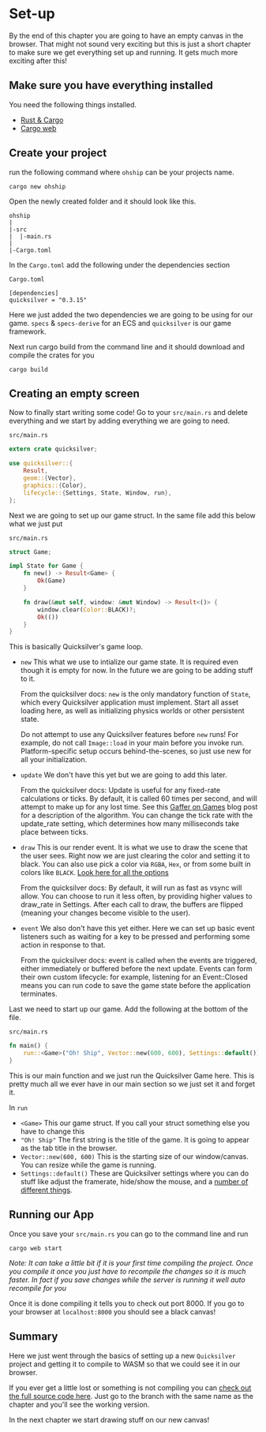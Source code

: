 # Set-up
By the end of this chapter you are going to have an empty canvas in the browser. That might not sound very exciting but this is just a short chapter to make sure we get everything set up and running. It gets much more exciting after this!

## Make sure you have everything installed
You need the following things installed.
- [Rust & Cargo](https://www.rust-lang.org/tools/install)
- [Cargo web](https://github.com/koute/cargo-web)

## Create your project
run the following command where `ohship` can be your projects name.
```
cargo new ohship
```
Open the newly created folder and it should look like this. 
```
ohship
|
|-src
|  |-main.rs
|
|-Cargo.toml
```
In the `Cargo.toml` add the following under the dependencies section

`Cargo.toml`
```
[dependencies]
quicksilver = "0.3.15"
```
Here we just added the two dependencies we are going to be using for our game. `specs` & `specs-derive` for an ECS and `quicksilver` is our game framework.

Next run cargo build from the command line and it should download and compile the crates for you
```
cargo build
```

## Creating an empty screen
Now to finally start writing some code! Go to your `src/main.rs` and delete everything and we start by adding everything we are going to need.

`src/main.rs`
``` Rust
extern crate quicksilver;

use quicksilver::{
    Result,
    geom::{Vector},
    graphics::{Color},
    lifecycle::{Settings, State, Window, run},
};
```
Next we are going to set up our game struct. In the same file add this below what we just put

`src/main.rs`
``` Rust
struct Game;

impl State for Game {
    fn new() -> Result<Game> {
        Ok(Game)
    }

    fn draw(&mut self, window: &mut Window) -> Result<()> {
        window.clear(Color::BLACK)?;
        Ok(())
    }
}
```
This is basically Quicksilver's game loop. 
- `new` 
    This what we use to intialize our game state. It is required even though it is empty for now. In the future we are going to be adding stuff to it.

    From the quicksilver docs: `new` is the only mandatory function of `State`, which every Quicksilver application must implement. Start all asset loading here, as well as initializing physics worlds or other persistent state.

    Do not attempt to use any Quicksilver features before `new` runs! For example, do not call `Image::load` in your main before you invoke run. Platform-specific setup occurs behind-the-scenes, so just use new for all your initialization.
- `update`
    We don't have this yet but we are going to add this later. 

    From the quicksilver docs: Update is useful for any fixed-rate calculations or ticks. By default, it is called 60 times per second, and will attempt to make up for any lost time. See this [Gaffer on Games](https://gafferongames.com/post/fix_your_timestep/) blog post for a description of the algorithm. You can change the tick rate with the update_rate setting, which determines how many milliseconds take place between ticks.
- `draw`
    This is our render event. It is what we use to draw the scene that the user sees. Right now we are just clearing the color and setting it to black. You can also use pick a color via `RGBA`, `Hex`, or from some built in colors like `BLACK`. [Look here for all the options](https://docs.rs/quicksilver/0.3.15/quicksilver/graphics/struct.Color.html)

    From the quicksilver docs: By default, it will run as fast as vsync will allow. You can choose to run it less often, by providing higher values to draw_rate in Settings. After each call to draw, the buffers are flipped (meaning your changes become visible to the user).
- `event`
    We also don't have this yet either. Here we can set up basic event listeners such as waiting for a key to be pressed and performing some action in response to that.

    From the quicksilver docs: event is called when the events are triggered, either immediately or buffered before the next update. Events can form their own custom lifecycle: for example, listening for an Event::Closed means you can run code to save the game state before the application terminates.

Last we need to start up our game. Add the following at the bottom of the file.

`src/main.rs`
``` Rust
fn main() {
    run::<Game>("Oh! Ship", Vector::new(600, 600), Settings::default());
}
```
This is our main function and we just run the Quicksilver Game here. This is pretty much all we ever have in our main section so we just set it and forget it.

In `run` 
- `<Game>`
    This our game struct. If you call your struct something else you have to change this
- `"Oh! Ship"`
    The first string is the title of the game. It is going to appear as the tab title in the browser.
- `Vector::new(600, 600)`
    This is the starting size of our window/canvas. You can resize while the game is running.
- `Settings::default()`
    These are Quicksilver settings where you can do stuff like adjust the framerate, hide/show the mouse, and a [number of different things](https://docs.rs/quicksilver/0.3.15/quicksilver/lifecycle/struct.Settings.html).

## Running our App

Once you save your `src/main.rs` you can go to the command line and run
```
cargo web start
```
*Note: It can take a little bit if it is your first time compiling the project. Once you compile it once you just have to recompile the changes so it is much faster. In fact if you save changes while the server is running it well auto recompile for you*

Once it is done compiling it tells you to check out port 8000. If you go to your browser at `localhost:8000` you should see a black canvas!

## Summary
Here we just went through the basics of setting up a new `Quicksilver` project and getting it to compile to WASM so that we could see it in our browser.

 If you ever get a little lost or something is not compiling you can [check out the full source code here](https://github.com/DallasC/ohship). Just go to the branch with the same name as the chapter and you'll see the working version.

In the next chapter we start drawing stuff on our new canvas!